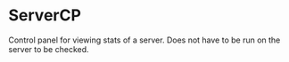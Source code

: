 # ServerCP
Control panel for viewing stats of a server. Does not have to be run on the server to be checked.
